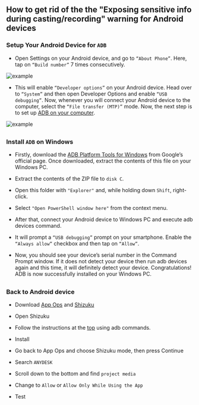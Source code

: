 ## How to get rid of the the "Exposing sensitive info during casting/recording" warning for Android devices

### Setup Your Android Device for ````ADB````

- Open Settings on your Android device, and go to ```“About Phone”```. Here, tap on ```“Build number”``` 7 times consecutively.

![example](https://beebom.com/wp-content/uploads/2020/02/Untitled.jpg?quality=75&strip=all)

- This will enable ```“Developer options”``` on your Android device. Head over to ````“System”```` and then open Developer Options and enable ```“USB debugging”```. Now, whenever you will connect your Android device to the computer, select the ```“File transfer (MTP)”``` mode. Now, the next step is to set up [ADB on your computer](https://github.com/DmitriyLobchuk/anydesk/edit/main/README.md#install-adb-on-windows).

![example](https://beebom.com/wp-content/uploads/2020/02/Untitled2.jpg?quality=75&strip=all)

##

### Install ```ADB``` on Windows

- Firstly, download the [ADB Platform Tools for Windows](https://dl.google.com/android/repository/platform-tools-latest-windows.zip) from Google’s official page. Once downloaded, extract the contents of this file on your Windows PC.

- Extract the contents of the ZIP file to ```disk C```.

- Open this folder with ```"Explorer"``` and, while holding down ```Shift```, right-click.

- Select ```"Open PowerShell window here"``` from the context menu. 

- After that, connect your Android device to Windows PC and execute adb devices command.

- It will prompt a ```“USB debugging”``` prompt on your smartphone. Enable the ```“Always allow”``` checkbox and then tap on ```“Allow”```.

- Now, you should see your device’s serial number in the Command Prompt window. If it does not detect your device then run adb devices again and this time, it will definitely detect your device. Congratulations! ADB is now successfully installed on your Windows PC.

##

### Back to Android device

- Download [App Ops](https://play.google.com/store/apps/details?id=rikka.appops&hl=en_US) and [Shizuku](https://play.google.com/store/apps/details?id=moe.shizuku.privileged.api&hl=en_US)

- Open Shizuku

- Follow the instructions at the [top](https://imgur.com/QVgfQhh) using adb commands.

- Install

- Go back to App Ops and choose Shizuku mode, then press Continue

- Search ```ANYDESK```

- Scroll down to the bottom and find ```project media```

- Change to ```Allow``` or ```Allow Only While Using the App```

- Test

